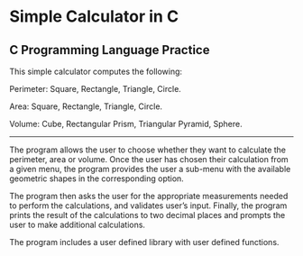 # Simple Calculator in C
## C Programming Language Practice

This simple calculator computes the following:

Perimeter: Square, Rectangle, Triangle, Circle.

Area: Square, Rectangle, Triangle, Circle.

Volume: Cube, Rectangular Prism, Triangular Pyramid, Sphere.

-------------------------------------------------------------------------------------------------
The program allows the user to choose whether they want to calculate the perimeter, area or volume. Once the user has chosen their calculation from a given menu, the program provides the user a sub-menu with the available geometric shapes in the corresponding option.

The program then asks the user for the appropriate measurements needed to perform the calculations, and validates user’s input. Finally, the program prints the result of the calculations to two decimal places and prompts the user to make additional calculations.

The program includes a user defined library with user defined functions.


